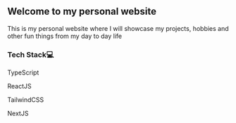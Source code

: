 ## Welcome to my personal website
This is my personal website where I will showcase my projects, hobbies and other fun things from my day to day life

### Tech Stack💻
TypeScript

ReactJS

TailwindCSS

NextJS